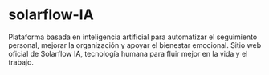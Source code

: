 # solarflow-IA
Plataforma basada en inteligencia artificial para automatizar el seguimiento personal, mejorar la organización y apoyar el bienestar emocional. Sitio web oficial de Solarflow IA, tecnología humana para fluir mejor en la vida y el trabajo.
